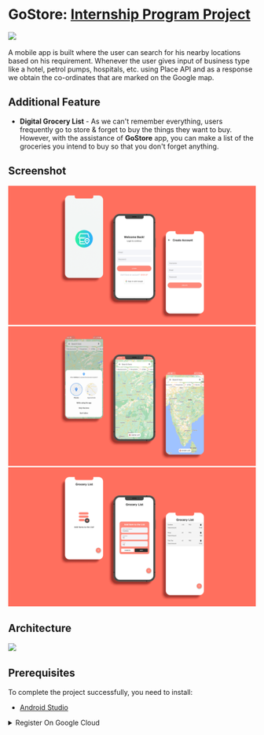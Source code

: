 GoStore: [Internship Program Project](https://github.com/smartinternz02/SPSGP-65269-Virtual-Internship---Android-Application-Development-Using-Kotlin)
==================================

![](https://github.com/noobshubham/GoStore/blob/master/preview/mockups/banner.png)

A mobile app is built where the user can search for his nearby locations based on his requirement. Whenever the user gives input of business type like a hotel, petrol pumps, hospitals, etc. using Place API and as a response we obtain the co-ordinates that are marked on the Google map.

Additional Feature
------------

- <b>Digital Grocery List</b> - As we can't remember everything, users frequently go to store & forget to buy the things they want to buy. However, with the assistance of <b>GoStore</b> app, you can make a list of the groceries you intend to buy so that you don't forget anything.


Screenshot
------------
  
![](https://github.com/noobshubham/GoStore/blob/master/preview/mockups/registration.png)
![](https://github.com/noobshubham/GoStore/blob/master/preview/mockups/map_part.png)
![](https://github.com/noobshubham/GoStore/blob/master/preview/mockups/grocery%20list.png)


Architecture
------------

![](https://i.postimg.cc/QtD6LhRL/download.png)


Prerequisites
------------

To complete the project successfully, you need to install:
- [Android Studio](https://www.geeksforgeeks.org/guide-to-install-and-set-up-android-studio/)
<!-- Google Cloud Platform -->
<details>
  <summary>Register On Google Cloud</summary>
  
- [Link To Register For Cloud Account](https://cloud.google.com/)
- [Signup Reference](https://www.youtube.com/watch?v=Oek2VE2ozzE&ab_channel=CodingFreaks)
</details>
